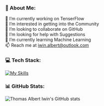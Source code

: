 ### 💫 About Me:
🔭 I’m currently working on TenserFlow<br>👀 I’m interested in getting into the Community <br>👯 I’m looking to collaborate on GitHub<br>🤝 I’m looking for help with Suggestions<br>🌱 I’m currently learning Machine Learning<br>📫 Reach me at iwin.albert@outlook.com

### 💻 Tech Stack:
[![My Skills](https://skillicons.dev/icons?i=py,c,cpp,js,mysql,bash,tensorflow,pytorch,aws&theme=dark)](https://skillicons.dev)
### 📊 GitHub Stats:
![Thomas Albert Iwin's GitHub stats](https://github-readme-stats.vercel.app/api?username=admin-sauce&show_icons=true&theme=dark)
  
<!-- Proudly created with GPRM ( https://gprm.itsvg.in ) -->
<!---
admin-sauce/admin-sauce is a ✨ special ✨ repository because its `README.md` (this file) appears on your GitHub profile.
You can click the Preview link to take a look at your changes.
--->
